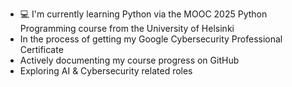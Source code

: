 - 💻 I'm currently learning Python via the MOOC 2025 Python Programming course from the University of Helsinki
- In the process of getting my Google Cybersecurity Professional Certificate 
- Actively documenting my course progress on GitHub
- Exploring AI & Cybersecurity related roles 


<!--
**aeemiliaaa/aeemiliaaa** is a ✨ _special_ ✨ repository because its `README.md` (this file) appears on your GitHub profile.

Here are some ideas to get you started:

- 🔭 I’m currently working on ...
- 🌱 I’m currently learning ...
- 👯 I’m looking to collaborate on ...
- 🤔 I’m looking for help with ...
- 💬 Ask me about ...
- 📫 How to reach me: ...
- 😄 Pronouns: ...
- ⚡ Fun fact: ...
-->

